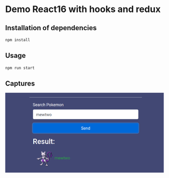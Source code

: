 # Demo React16 with hooks and redux

## Installation of dependencies

```bash or fish
npm install
```

## Usage

```bash or fish
npm run start
```

## Captures
![GitHub Logo](./src/images/screen.png)
